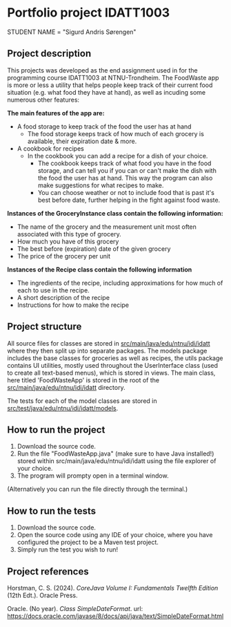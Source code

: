 # Portfolio project IDATT1003

STUDENT NAME = "Sigurd Andris Sørengen"

## Project description

This projects was developed as the end assignment used in for the programming course IDATT1003 at NTNU-Trondheim. The FoodWaste app is more or less a utility that helps people keep track of their current food situation (e.g. what food they have at hand), as well as incuding some numerous other features:

**The main features of the app are:**
- A food storage to keep track of the food the user has at hand
  * The food storage keeps track of how much of each grocery is available, their expiration date & more.
- A cookbook for recipes
  * In the cookbook you can add a recipe for a dish of your choice.
    * The cookbook keeps track of what food you have in the food storage, and can tell you if you can or can't make the dish with the food the user has at hand. This way the program can also make suggestions for what recipes to make.
    * You can choose weather or not to include food that is past it's best before date, further helping in the fight against food waste.
   
**Instances of the GroceryInstance class contain the following information:**
- The name of the grocery and the measurement unit most often associated with this type of grocery.
- How much you have of this grocery
- The best before (expiration) date of the given grocery
- The price of the grocery per unit

**Instances of the Recipe class contain the following information**
- The ingredients of the recipe, including approximations for how much of each to use in the recipe.
- A short description of the recipe
- Instructions for how to make the recipe

## Project structure

All source files for classes are stored in [src/main/java/edu/ntnu/idi/idatt](https://github.com/NTNU-IDI/idatt1003-mappe-2024-siguraso/tree/main/src/main/java/edu/ntnu/idi/idatt) where they then split up into separate packages. The models package includes the base classes for groceries as well as recipes, the utils package contains UI utilities,  mostly used throughout the UserInterface class (used to create all text-based menus), which is stored in views. The main class, here titled 'FoodWasteApp' is stored in the root of the [src/main/java/edu/ntnu/idi/idatt](https://github.com/NTNU-IDI/idatt1003-mappe-2024-siguraso/tree/main/src/main/java/edu/ntnu/idi/idatt) directory.

The tests for each of the model classes are stored in [src/test/java/edu/ntnu/idi/idatt/models](https://github.com/NTNU-IDI/idatt1003-mappe-2024-siguraso/tree/main/src/test/java/edu/ntnu/idi/idatt/models).

## How to run the project

1. Download the source code.
2. Run the file "FoodWasteApp.java" (make sure to have Java installed!) stored within src/main/java/edu/ntnu/idi/idatt using the file explorer of your choice.
3. The program will prompty open in a terminal window.

(Alternatively you can run the file directly through the terminal.)

## How to run the tests

1. Download the source code.
2. Open the source code using any IDE of your choice, where you have configured the project to be a Maven test project.
4. Simply run the test you wish to run!

## Project references

Horstman, C. S. (2024). *CoreJava Volume I: Fundamentals Twelfth Edition* (12th Edt.). Oracle Press.

Oracle. (No year). *Class SimpleDateFormat*. url: https://docs.oracle.com/javase/8/docs/api/java/text/SimpleDateFormat.html



